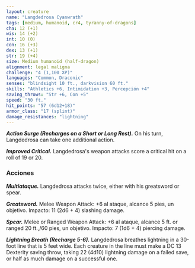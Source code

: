 ```yaml
---
layout: creature
name: "Langdedrosa Cyanwrath"
tags: [medium, humanoid, cr4, tyranny-of-dragons]
cha: 12 (+1)
wis: 14 (+2)
int: 10 (0)
con: 16 (+3)
dex: 13 (+1)
str: 19 (+4)
size: Medium humanoid (half-dragon)
alignment: legal maligna
challenge: "4 (1,100 XP)"
languages: "Common, Draconic"
senses: "blindsight 10 ft., darkvision 60 ft."
skills: "Athletics +6, Intimidation +3, Percepción +4"
saving_throws: "Str +6, Con +5"
speed: "30 ft."
hit_points: "57 (6d12+18)"
armor_class: "17 (splint)"
damage_resistances: "lightning"
---
```


***Action Surge (Recharges on a Short or Long Rest).*** On his turn, Langdedrosa can take one additional action.

***Improved Critical.*** Langdedrosa's weapon attacks score a critical hit on a roll of 19 or 20.

### Acciones

***Multiataque.*** Langdedrosa attacks twice, either with his greatsword or spear.

***Greatsword.*** Melee Weapon Attack: +6 al ataque, alcance 5 pies, un objetivo. Impacto: 11 (2d6 + 4) slashing damage.

***Spear.*** Melee or Ranged Weapon Attack: +6 al ataque, alcance 5 ft. or ranged 20 ft.,/60 pies, un objetivo. Impacto: 7 (1d6 + 4) piercing damage.

***Lightning Breath (Recharge 5-6).*** Langdedrosa breathes lightning in a 30-foot line that is 5 feet wide. Each creature in the line must make a DC 13 Dexterity saving throw, taking 22 (4d10) lightning damage on a failed save, or half as much damage on a successful one.
